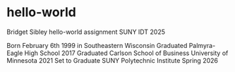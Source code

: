 # hello-world
Bridget Sibley hello-world assignment SUNY IDT 2025

Born February 6th 1999 in Southeastern Wisconsin
Graduated Palmyra-Eagle High School 2017
Graduated Carlson School of Business University of Minnesota 2021
Set to Graduate SUNY Polytechnic Institute Spring 2026
